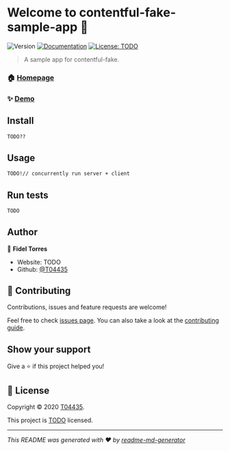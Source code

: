 # Welcome to contentful-fake-sample-app 👋
![Version](https://img.shields.io/badge/version-0.0-blue.svg?cacheSeconds=2592000)
[![Documentation](https://img.shields.io/badge/documentation-yes-brightgreen.svg)](TODO)
[![License: TODO](https://img.shields.io/badge/License-TODO-yellow.svg)](TODO)

> A sample app for contentful-fake.

### 🏠 [Homepage](TODO)

### ✨ [Demo](TODO)

## Install

```sh
TODO??
```

## Usage

```sh
TODO!// concurrently run server + client
```

## Run tests

```sh
TODO
```

## Author

👤 **Fidel Torres**

* Website: TODO
* Github: [@T04435](https://github.com/T04435)

## 🤝 Contributing

Contributions, issues and feature requests are welcome!

Feel free to check [issues page](https://github.com/helix-collective/contentful-fake-sample-app/issues). You can also take a look at the [contributing guide](TODO).

## Show your support

Give a ⭐️ if this project helped you!


## 📝 License

Copyright © 2020 [T04435](https://github.com/T04435).

This project is [TODO](TODO) licensed.

***
_This README was generated with ❤️ by [readme-md-generator](https://github.com/kefranabg/readme-md-generator)_